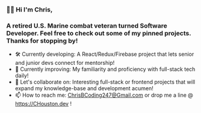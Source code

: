 ### 👋🏾 Hi I'm Chris,
### A retired U.S. Marine combat veteran turned Software Developer. Feel free to check out some of my pinned projects. Thanks for stopping by!

- 🛠 Currently developing: A React/Redux/Firebase project that lets senior and junior devs connect for mentorship!
- 🌱 Currently improving: My familiarity and proficiency with full-stack tech daily!
- 🤝 Let's collaborate on: Interesting full-stack or frontend projects that will expand my knowledge-base and development acumen!
- 📫 How to reach me: ChrisBCoding247@Gmail.com or drop me a line @ https://CHouston.dev !


